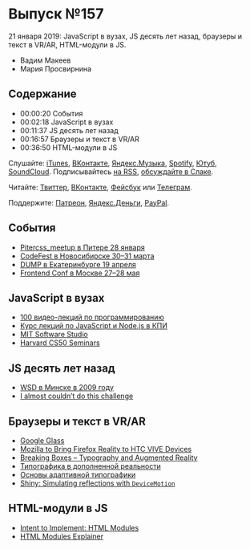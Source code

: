 # Выпуск №157

21 января 2019: JavaScript в вузах, JS десять лет назад, браузеры и текст в VR/AR, HTML-модули в JS.

- Вадим Макеев
- Мария Просвирнина

## Содержание

- 00:00:20 События
- 00:02:18 JavaScript в вузах
- 00:11:37 JS десять лет назад
- 00:16:57 Браузеры и текст в VR/AR
- 00:36:50 HTML-модули в JS

Слушайте: [iTunes](https://itunes.apple.com/podcast/id1080500016), [ВКонтакте](https://vk.com/podcasts-32017543), [Яндекс.Музыка](https://music.yandex.ru/album/6245956), [Spotify](https://open.spotify.com/show/3rzAcADjpBpXt73L0epTjV), [Ютуб](https://www.youtube.com/playlist?list=PLMBnwIwFEFHcwuevhsNXkFTcadeX5R1Go), [SoundCloud](https://soundcloud.com/web-standards). Подписывайтесь [на RSS](https://web-standards.ru/podcast/feed/), [обсуждайте в Слаке](http://slack.web-standards.ru/).

Читайте: [Твиттер](https://twitter.com/webstandards_ru), [ВКонтакте](https://vk.com/webstandards_ru), [Фейсбук](https://www.facebook.com/webstandardsru) или [Телеграм](https://t.me/webstandards_ru).

Поддержите: [Патреон](https://www.patreon.com/webstandards_ru), [Яндекс.Деньги](https://money.yandex.ru/to/41001119329753), [PayPal](https://www.paypal.me/pepelsbey).

## События

- [Pitercss_meetup в Питере 28 января](https://medium.com/p/5e29b5376f0c)
- [CodeFest в Новосибирске 30–31 марта](https://2019.codefest.ru/)
- [DUMP в Екатеринбурге 19 апреля](https://dump-conf.ru/)
- [Frontend Conf в Москве 27–28 мая](https://frontendconf.ru/)

## JavaScript в вузах

- [100 видео-лекций по программированию](https://habr.com/post/427799/)
- [Курс лекций по JavaScript и Node.js в КПИ](https://habr.com/post/434686/)
- [MIT Software Studio](https://ocw.mit.edu/courses/electrical-engineering-and-computer-science/6-170-software-studio-spring-2013/lecture-notes/)
- [Harvard CS50 Seminars](https://cs50.harvard.edu/college/seminars/)

## JS десять лет назад

- [WSD в Минске в 2009 году](https://wsd.events/2009/11/28/)
- [I almost couldn’t do this challenge](https://twitter.com/revelcw/status/1086282428354826240)

## Браузеры и текст в VR/AR

- [Google Glass](https://x.company/glass/)
- [Mozilla to Bring Firefox Reality to HTC VIVE Devices](https://blog.mozilla.org/blog/2019/01/08/mozilla-announces-deal-to-bring-firefox-reality-to-htc-vive-devices/)
- [Breaking Boxes – Typography and Augmented Reality](http://www.aetherpoint.com/blogpost/breaking-boxes-typography-and-augmented-reality/)
- [Типографика в дополненной реальности](https://vc.ru/design/54706-tipografika-v-dopolnennoy-realnosti-sdelat-shrift-bolee-chitaemym-pod-raznym-uglom-obzora)
- [Основы адаптивной типографики](https://web-standards.ru/articles/responsive-typography/)
- [Shiny: Simulating reflections with `DeviceMotion`](https://pqina.nl/shiny/)

## HTML-модули в JS

- [Intent to Implement: HTML Modules](https://groups.google.com/a/chromium.org/d/msg/blink-dev/ewfRSdqcOd8/w_Fr6rJ3DQAJ)
- [HTML Modules Explainer](https://github.com/MicrosoftEdge/MSEdgeExplainers/blob/master/HTMLModules/explainer.md)
